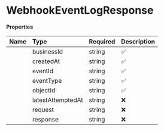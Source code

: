 # WebhookEventLogResponse



**Properties**

| Name | Type | Required | Description |
| :-------- | :----------| :----------| :----------|
    | businessId | string | ✅ |  |
    | createdAt | string | ✅ |  |
    | eventId | string | ✅ |  |
    | eventType | string | ✅ |  |
    | objectId | string | ✅ |  |
    | latestAttemptedAt | string | ❌ |  |
    | request | string | ❌ |  |
    | response | string | ❌ |  |




<!-- This file was generated by liblab | https://liblab.com/ -->